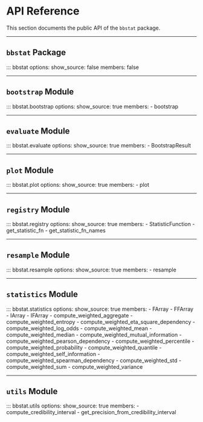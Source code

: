 # API Reference

This section documents the public API of the `bbstat` package.

---

## `bbstat` Package

::: bbstat
    options:
      show_source: false
      members: false

---

## `bootstrap` Module

::: bbstat.bootstrap
    options:
      show_source: true
      members:
        - bootstrap

---

## `evaluate` Module

::: bbstat.evaluate
    options:
      show_source: true
      members:
        - BootstrapResult

---

## `plot` Module

::: bbstat.plot
    options:
      show_source: true
      members:
        - plot

---

## `registry` Module

::: bbstat.registry
    options:
      show_source: true
      members:
        - StatisticFunction
        - get_statistic_fn
        - get_statistic_fn_names

---

## `resample` Module

::: bbstat.resample
    options:
      show_source: true
      members:
        - resample

---

## `statistics` Module

::: bbstat.statistics
    options:
      show_source: true
      members:
        - FArray
        - FFArray
        - IArray
        - IFArray
        - compute_weighted_aggregate
        - compute_weighted_entropy
        - compute_weighted_eta_square_dependency
        - compute_weighted_log_odds
        - compute_weighted_mean
        - compute_weighted_median
        - compute_weighted_mutual_information
        - compute_weighted_pearson_dependency
        - compute_weighted_percentile
        - compute_weighted_probability
        - compute_weighted_quantile
        - compute_weighted_self_information
        - compute_weighted_spearman_dependency
        - compute_weighted_std
        - compute_weighted_sum
        - compute_weighted_variance

---

## `utils` Module

::: bbstat.utils
    options:
      show_source: true
      members:
        - compute_credibility_interval
        - get_precision_from_credibility_interval
